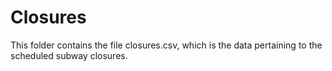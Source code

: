 # Closures
This folder contains the file closures.csv, which is the data pertaining to the scheduled subway closures.
